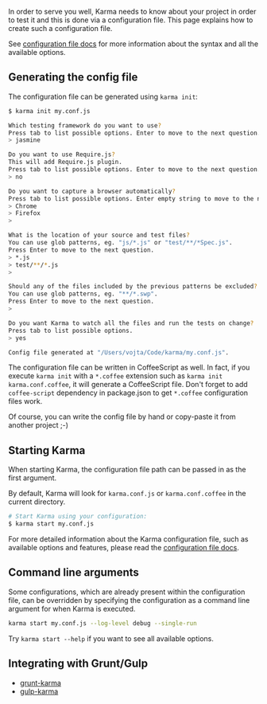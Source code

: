In order to serve you well, Karma needs to know about your project in order to test it
and this is done via a configuration file. This page explains how to create such a configuration file.

See [configuration file docs] for more information about the syntax and all the available options.

## Generating the config file

The configuration file can be generated using `karma init`:
```bash
$ karma init my.conf.js

Which testing framework do you want to use?
Press tab to list possible options. Enter to move to the next question.
> jasmine

Do you want to use Require.js?
This will add Require.js plugin.
Press tab to list possible options. Enter to move to the next question.
> no

Do you want to capture a browser automatically?
Press tab to list possible options. Enter empty string to move to the next question.
> Chrome
> Firefox
>

What is the location of your source and test files?
You can use glob patterns, eg. "js/*.js" or "test/**/*Spec.js".
Press Enter to move to the next question.
> *.js
> test/**/*.js
>

Should any of the files included by the previous patterns be excluded?
You can use glob patterns, eg. "**/*.swp".
Press Enter to move to the next question.
>

Do you want Karma to watch all the files and run the tests on change?
Press tab to list possible options.
> yes

Config file generated at "/Users/vojta/Code/karma/my.conf.js".
```

The configuration file can be written in CoffeeScript as well.
In fact, if you execute `karma init` with a `*.coffee` extension such as `karma init karma.conf.coffee`, it will generate a CoffeeScript file. Don't forget to add `coffee-script` dependency in package.json to get `*.coffee` configuration files work.

Of course, you can write the config file by hand or copy-paste it from another project ;-)

## Starting Karma
When starting Karma, the configuration file path can be passed in as the first argument.

By default, Karma will look for `karma.conf.js` or `karma.conf.coffee` in the current directory.
```bash
# Start Karma using your configuration:
$ karma start my.conf.js
```

For more detailed information about the Karma configuration file, such as available options and features,
please read the [configuration file docs].

## Command line arguments
Some configurations, which are already present within the configuration file, can be overridden by specifying the configuration
as a command line argument for when Karma is executed.

```bash
karma start my.conf.js --log-level debug --single-run
```

Try `karma start --help` if you want to see all available options.


## Integrating with Grunt/Gulp
- [grunt-karma]
- [gulp-karma]


[configuration file docs]: ../config/configuration-file.html
[Grunt]: http://gruntjs.com/
[grunt-karma]: https://github.com/karma-runner/grunt-karma
[Gulp]: http://gulpjs.com
[gulp-karma]: https://github.com/karma-runner/gulp-karma
